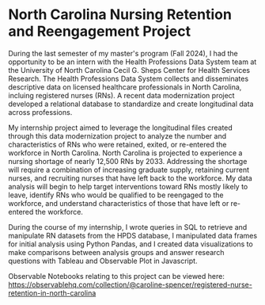# North Carolina Nursing Retention and Reengagement Project

During the last semester of my master's program (Fall 2024), I had the opportunity to be an intern with the Health Professions Data System team at the University of North Carolina Cecil G. Sheps Center for Health Services Research. The Health Professions Data System collects and disseminates descriptive data on licensed healthcare professionals in North Carolina, incluing registered nurses (RNs). A recent data modernization project developed a relational database to standardize and create longitudinal data across professions.

My internship project aimed to leverage the longitudinal files created through this data modernization project to analyze the number and characteristics of RNs  who were retained, exited, or re-entered the workforce in North Carolina. North Carolina is projected to experience a nursing shortage​ of nearly 12,500 RNs by 2033. Addressing the shortage will require a combination of increasing graduate supply, retaining current nurses, and recruiting nurses that have left back to the workforce. My data analysis will begin to help target interventions toward RNs mostly likely to leave, identify RNs who would be qualified to be reengaged to the workforce, and understand characteristics of those that have left or re-entered the workforce.​

During the course of my internship, I wrote queries in SQL to retrieve and manipulate RN datasets from the HPDS database, I manipulated data frames for initial analysis using Python Pandas, and I created data visualizations to make comparisons between analysis groups and answer research questions with Tableau and Observable Plot in Javascript.

Observable Notebooks relating to this project can be viewed here: https://observablehq.com/collection/@caroline-spencer/registered-nurse-retention-in-north-carolina 
